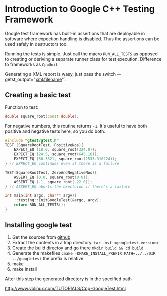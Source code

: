 # Introduction to Google C++ Testing Framework

Google test framework has built-in assertions that are deployable in software
where expection handling is disabled. Thus the assertions can be used safely in
destructors too.

Running the tests is simple. Just call the macro `RUN_ALL_TESTS` as opposed to
creating or deriving a separate runner class for test execution. Difference to
frameworks as `CppUnit`

Generating a XML report is wasy, just pass the switch --getst_output="<xml:filename>"`.



## Creating a basic test

Function to test:
```cpp
double square_root(const double);
```
For negative numbers, this routine returns `-1`. It's useful to have both positive
and negative tests here, so you do both.

```cpp
#include "gtest/gtest.h"
TEST (SquareRootTest, PositiveNos){
    EXPECT_EQ (18.0, square_root(324.0));
    EXPECT_EQ (24.5, square_root(645.16));
    EXPECT_EQ (50.3321, square_root(2533.310224));
} // EXPECT_EQ continues even if there is a failure

TEST(SquareRootTest, ZeroAndNegativeNos){
    ASSERT_EQ (0.0, square_root(0.0));
    ASSERT_EQ (-1, square_root(-22.0));
} // ASSERT_EQ aborts the exectuion if there's a failure

int main(int argc, char** argv){
    ::testing::InitGoogleTest(&argc, argv);
    return RUN_ALL_TESTS();
}
```

## Installing google test

1. Get the sources from [github](https://github.com/google/googletest.git)
2. Extract the contents in a tmp directory. `tar -xvf <googletest-version>`
3. Create the build directoy and go there `mkdir build && cd build`
4. Generate the makefiles `cmake -DMAKE_INSTALL_PREFIX:PATH=../../DIR ../googletest` the prefix is
   relative.
5. make
6. make install


After this step the generated directory is in the specified path


http://www.yolinux.com/TUTORIALS/Cpp-GoogleTest.html

